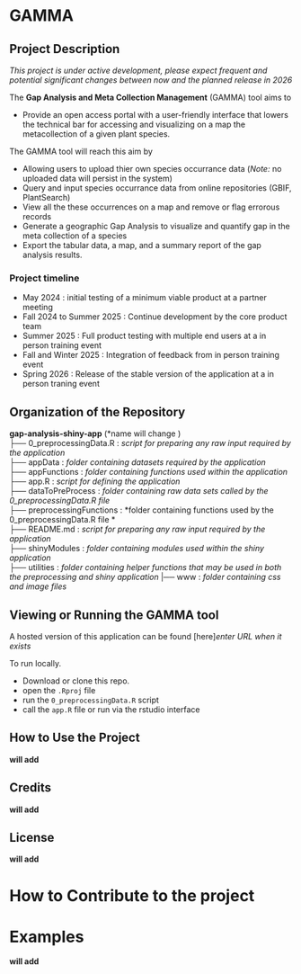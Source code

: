 # GAMMA 

##  Project Description 

*This project is under active development, please expect frequent and potential significant changes between now and the planned release in 2026*

The **Gap Analysis and Meta Collection Management** (GAMMA) tool aims to  

- Provide an open access portal with a user-friendly interface that lowers the technical bar for accessing and visualizing on a map the metacollection of a given plant species. 


The GAMMA tool will reach this aim by 

- Allowing users to upload thier own species occurrance data (*Note:* no uploaded data will persist in the system)
- Query and input species occurrance data from online repositories (GBIF, PlantSearch)
- View all the these occurrences on a map and remove or flag errorous records 
- Generate a geographic Gap Analysis to visualize and quantify gap in the meta collection of a species 
- Export the tabular data, a map, and a summary report of the gap analysis results. 


### Project timeline 
- May 2024 : initial testing of a minimum viable product at a partner meeting 
- Fall 2024 to Summer 2025 : Continue development by the core product team 
- Summer 2025 : Full product testing with multiple end users at a in person training event 
- Fall and Winter 2025 : Integration of feedback from in person training event 
- Spring 2026 : Release of the stable version of the application at a in person traning event 


## Organization of the Repository

**gap-analysis-shiny-app** (*name will change )   
├── 0_preprocessingData.R :  *script for preparing any raw input required by the application*    
├── appData : *folder containing datasets required by the application*     
├── appFunctions : *folder containing functions used within the application*     
├── app.R : *script for defining the application*     
├── dataToPreProcess : *folder containing raw data sets called by the 0_preprocessingData.R file*     
├── preprocessingFunctions : *folder containing functions used by the 0_preprocessingData.R file *     
├── README.md : *script for preparing any raw input required by the application*     
├── shinyModules :  *folder containing modules used within the shiny application*     
├── utilities :  *folder containing helper functions that may be used in both the preprocessing and shiny application* 
|── www : *folder containing css and image files*     


## Viewing or Running the GAMMA tool  

A hosted version of this application can be found [here]*enter URL when it exists*

To run locally. 

- Download or clone this repo. 
- open the `.Rproj` file
- run the `0_preprocessingData.R` script
- call the `app.R` file or run via the rstudio interface 

## How to Use the Project

**will add**

## Credits 

**will add**

## License

**will add**


# How to Contribute to the project

# Examples 

**will add**
